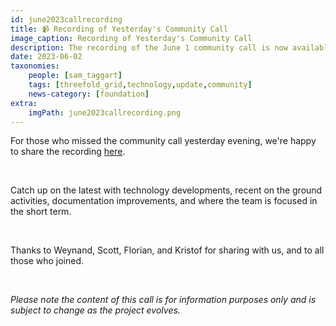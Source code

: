 ```yaml
---
id: june2023callrecording
title: 📹 Recording of Yesterday's Community Call
image_caption: Recording of Yesterday's Community Call
description: The recording of the June 1 community call is now available. Be sure to catch it!
date: 2023-06-02
taxonomies:
    people: [sam_taggart]
    tags: [threefold_grid,technology,update,community]
    news-category: [foundation]
extra:
    imgPath: june2023callrecording.png
---
```


For those who missed the community call yesterday evening, we're happy to share the recording [here](https://forum.threefold.io/t/june-01-2023-threefold-community-call-recording/3966).

<br/>

Catch up on the latest with technology developments, recent on the ground activities, documentation improvements, and where the team is focused in the short term.

<br/>

Thanks to Weynand, Scott, Florian, and Kristof for sharing with us, and to all those who joined.

<br/>

*Please note the content of this call is for information purposes only and is subject to change as the project evolves.*